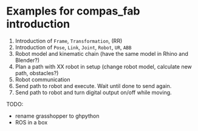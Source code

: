 # Examples for compas_fab introduction

1. Introduction of `Frame`, `Transformation`, (RR)
1. Introduction of `Pose`, `Link`, `Joint`, `Robot`, `UR`, `ABB`
1. Robot model and kinematic chain (have the same model in Rhino and Blender?)
1. Plan a path with XX robot in setup (change robot model, calculate new path, obstacles?)
1. Robot communication
1. Send path to robot and execute. Wait until done to send again.
1. Send path to robot and turn digital output on/off while moving.

TODO:
* rename grasshopper to ghpython
* ROS in a box
